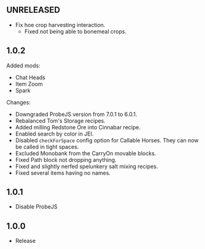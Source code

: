 ## UNRELEASED
- Fix hoe crop harvesting interaction.
    - Fixed not being able to bonemeal crops.

## 1.0.2
Added mods:
- Chat Heads
- Item Zoom
- Spark

Changes:
- Downgraded ProbeJS version from 7.0.1 to 6.0.1.
- Rebalanced Tom's Storage recipes.
- Added milling Redstone Ore into Cinnabar recipe.
- Enabled search by color in JEI.
- Disabled `checkForSpace` config option for Callable Horses. They can now be called in tight spaces.
- Excluded Monobank from the CarryOn movable blocks.
- Fixed Path block not dropping anything.
- Fixed and slightly nerfed spelunkery salt mixing recipes.
- Fixed several items having no names.


## 1.0.1
- Disable ProbeJS


## 1.0.0
- Release